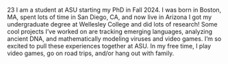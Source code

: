 23
I am a student at ASU starting my PhD in Fall 2024. I was born in Boston, MA, spent lots of time in San Diego, CA, and now live in Arizona I got my undergraduate degree at Wellesley College and did lots of research! Some cool projects I’ve worked on are tracking emerging languages, analyzing ancient DNA, and mathematically modeling viruses and video games. I’m so excited to pull these experiences together at ASU. In my free time, I play video games, go on road trips, and/or hang out with family.
